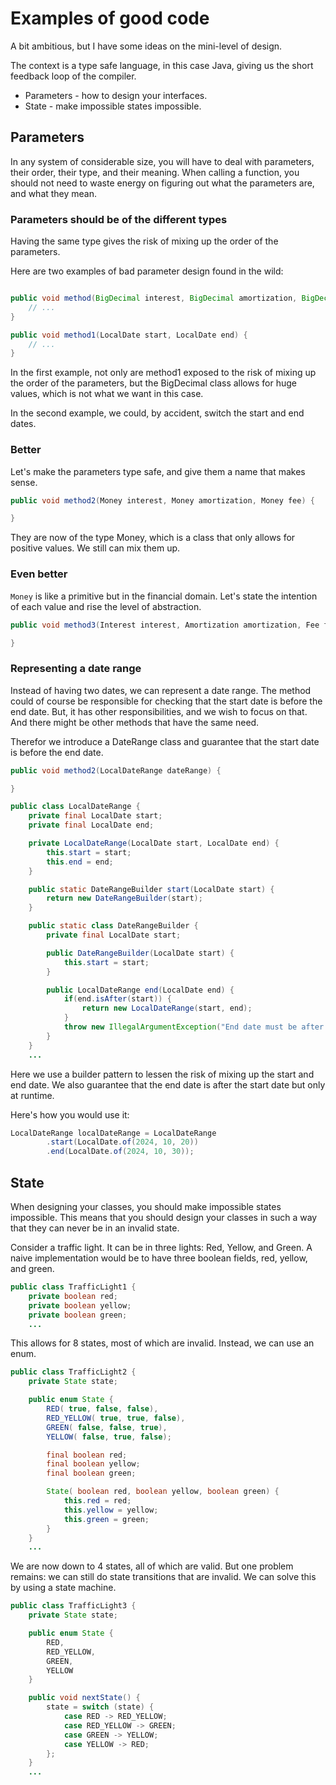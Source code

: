 # Examples of good code

A bit ambitious, but I have some ideas on the mini-level of design.

The context is a type safe language, in this case Java, giving us the short feedback loop of the compiler.

* Parameters - how to design your interfaces.
* State - make impossible states impossible.

## Parameters

In any system of considerable size, you will have to deal with parameters, their
order, their type, and their meaning. When calling a function, you should not need to
waste energy on figuring out what the parameters are, and what they mean.

### Parameters should be of the different types

Having the same type gives the risk of mixing up the order of the parameters.

Here are two examples of bad parameter design found in the wild:

```java

public void method(BigDecimal interest, BigDecimal amortization, BigDecimal fee) {
    // ...
}

public void method1(LocalDate start, LocalDate end) {
    // ...
}
```
In the first example, not only are method1 exposed to the risk of mixing up the order of the parameters, 
but the BigDecimal class allows for huge values, which is not what we want in this case.

In the second example, we could, by accident, switch the start and end dates.

### Better

Let's make the parameters type safe, and give them a name that makes sense.

```java
public void method2(Money interest, Money amortization, Money fee) {

}
```
They are now of the type Money, which is a class that only allows for positive values. We still can
mix them up.

### Even better

`Money` is like a primitive but in the financial domain. Let's state the intention of each value
and rise the level of abstraction.

```java
public void method3(Interest interest, Amortization amortization, Fee fee) {

}
```
### Representing a date range

Instead of having two dates, we can represent a date range. The method could of course be responsible
for checking that the start date is before the end date. But, it has other responsibilities, and we
wish to focus on that. And there might be other methods that have the same need.

Therefor we introduce a DateRange class and guarantee that the start date is before the end date.

```java
public void method2(LocalDateRange dateRange) {

}

public class LocalDateRange {
    private final LocalDate start;
    private final LocalDate end;

    private LocalDateRange(LocalDate start, LocalDate end) {
        this.start = start;
        this.end = end;
    }

    public static DateRangeBuilder start(LocalDate start) {
        return new DateRangeBuilder(start);
    }

    public static class DateRangeBuilder {
        private final LocalDate start;

        public DateRangeBuilder(LocalDate start) {
            this.start = start;
        }

        public LocalDateRange end(LocalDate end) {
            if(end.isAfter(start)) {
                return new LocalDateRange(start, end);
            }
            throw new IllegalArgumentException("End date must be after start date");
        }
    }
    ...
```

Here we use a builder pattern to lessen the risk of mixing up the start and end date. We also guarantee
that the end date is after the start date but only at runtime.

Here's how you would use it:

```java
LocalDateRange localDateRange = LocalDateRange
        .start(LocalDate.of(2024, 10, 20))
        .end(LocalDate.of(2024, 10, 30));
```

## State

When designing your classes, you should make impossible states impossible. This means that you should
design your classes in such a way that they can never be in an invalid state.

Consider a traffic light. It can be in three lights: Red, Yellow, and Green. A naive implementation
would be to have three boolean fields, red, yellow, and green.

```java
public class TrafficLight1 {
    private boolean red;
    private boolean yellow;
    private boolean green;
    ...
```

This allows for 8 states, most of which are invalid. Instead, we can use an enum.

```java
public class TrafficLight2 {
    private State state;

    public enum State {
        RED( true, false, false),
        RED_YELLOW( true, true, false),
        GREEN( false, false, true),
        YELLOW( false, true, false);

        final boolean red;
        final boolean yellow;
        final boolean green;

        State( boolean red, boolean yellow, boolean green) {
            this.red = red;
            this.yellow = yellow;
            this.green = green;
        }
    }
    ...
```

We are now down to 4 states, all of which are valid. But one problem remains: we can still do state
transitions that are invalid. We can solve this by using a state machine.

```java
public class TrafficLight3 {
    private State state;

    public enum State {
        RED,
        RED_YELLOW,
        GREEN,
        YELLOW
    }

    public void nextState() {
        state = switch (state) {
            case RED -> RED_YELLOW;
            case RED_YELLOW -> GREEN;
            case GREEN -> YELLOW;
            case YELLOW -> RED;
        };
    }
    ...
```